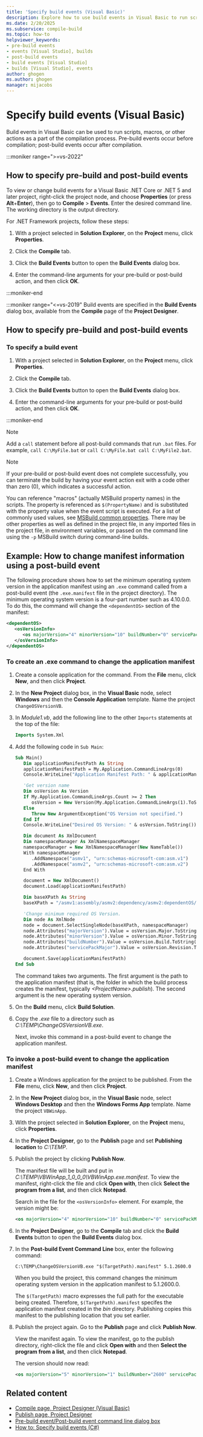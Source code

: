 ```yaml
---
title: 'Specify build events (Visual Basic)'
description: Explore how to use build events in Visual Basic to run scripts, macros, or other actions as a part of the compilation process.
ms.date: 2/20/2025
ms.subservice: compile-build
ms.topic: how-to
helpviewer_keywords:
- pre-build events
- events [Visual Studio], builds
- post-build events
- build events [Visual Studio]
- builds [Visual Studio], events
author: ghogen
ms.author: ghogen
manager: mijacobs
---
```

# Specify build events (Visual Basic)

Build events in Visual Basic can be used to run scripts, macros, or other actions as a part of the compilation process. Pre-build events occur before compilation; post-build events occur after compilation.

:::moniker range=">=vs-2022"

## How to specify pre-build and post-build events

To view or change build events for a Visual Basic .NET Core or .NET 5 and later project, right-click the project node, and choose **Properties** (or press **Alt**+**Enter**), then go to **Compile** > **Events**. Enter the desired command line. The working directory is the output directory.

For .NET Framework projects, follow these steps:

1. With a project selected in **Solution Explorer**, on the **Project** menu, click **Properties**.

2. Click the **Compile** tab.

3. Click the **Build Events** button to open the **Build Events** dialog box.

4. Enter the command-line arguments for your pre-build or post-build action, and then click **OK**.
    
:::moniker-end

:::moniker range="<=vs-2019"
Build events are specified in the **Build Events** dialog box, available from the **Compile** page of the **Project Designer**.

## How to specify pre-build and post-build events

### To specify a build event

1. With a project selected in **Solution Explorer**, on the **Project** menu, click **Properties**.

2. Click the **Compile** tab.

3. Click the **Build Events** button to open the **Build Events** dialog box.

4. Enter the command-line arguments for your pre-build or post-build action, and then click **OK**.

:::moniker-end

> [!NOTE]
> Add a `call` statement before all post-build commands that run `.bat` files. For example, `call C:\MyFile.bat` or `call C:\MyFile.bat call C:\MyFile2.bat`.

> [!NOTE]
> If your pre-build or post-build event does not complete successfully, you can terminate the build by having your event action exit with a code other than zero (0), which indicates a successful action.

You can reference "macros" (actually MSBuild property names) in the scripts. The property is referenced as `$(PropertyName)` and is substituted with the property value when the event script is executed. For a list of commonly used values, see [MSBuild common properties](../msbuild/common-msbuild-project-properties.md). There may be other properties as well as defined in the project file, in any imported files in the project file, in environment variables, or passed on the command line using the `-p` MSBuild switch during command-line builds.

## Example: How to change manifest information using a post-build event

The following procedure shows how to set the minimum operating system version in the application manifest using an `.exe` command called from a post-build event (the `.exe.manifest` file in the project directory). The minimum operating system version is a four-part number such as 4.10.0.0. To do this, the command will change the `<dependentOS>` section of the manifest:

```xml
<dependentOS>
   <osVersionInfo>
      <os majorVersion="4" minorVersion="10" buildNumber="0" servicePackMajor="0" />
   </osVersionInfo>
</dependentOS>
```

### To create an .exe command to change the application manifest

1. Create a console application for the command. From the **File** menu, click **New**, and then click **Project**.

2. In the **New Project** dialog box, in the **Visual Basic** node, select **Windows** and then the **Console Application** template. Name the project `ChangeOSVersionVB`.

3. In *Module1.vb*, add the following line to the other `Imports` statements at the top of the file:

   ```vb
   Imports System.Xml
   ```

4. Add the following code in `Sub Main`:

   ```vb
   Sub Main()
      Dim applicationManifestPath As String
      applicationManifestPath = My.Application.CommandLineArgs(0)
      Console.WriteLine("Application Manifest Path: " & applicationManifestPath.ToString)

      'Get version name
      Dim osVersion As Version
      If My.Application.CommandLineArgs.Count >= 2 Then
         osVersion = New Version(My.Application.CommandLineArgs(1).ToString)
      Else
         Throw New ArgumentException("OS Version not specified.")
      End If
      Console.WriteLine("Desired OS Version: " & osVersion.ToString())

      Dim document As XmlDocument
      Dim namespaceManager As XmlNamespaceManager
      namespaceManager = New XmlNamespaceManager(New NameTable())
      With namespaceManager
         .AddNamespace("asmv1", "urn:schemas-microsoft-com:asm.v1")
         .AddNamespace("asmv2", "urn:schemas-microsoft-com:asm.v2")
      End With

      document = New XmlDocument()
      document.Load(applicationManifestPath)

      Dim baseXPath As String
      baseXPath = "/asmv1:assembly/asmv2:dependency/asmv2:dependentOS/asmv2:osVersionInfo/asmv2:os"

      'Change minimum required OS Version.
      Dim node As XmlNode
      node = document.SelectSingleNode(baseXPath, namespaceManager)
      node.Attributes("majorVersion").Value = osVersion.Major.ToString()
      node.Attributes("minorVersion").Value = osVersion.Minor.ToString()
      node.Attributes("buildNumber").Value = osVersion.Build.ToString()
      node.Attributes("servicePackMajor").Value = osVersion.Revision.ToString()

      document.Save(applicationManifestPath)
   End Sub
   ```

   The command takes two arguments. The first argument is the path to the application manifest (that is, the folder in which the build process creates the manifest, typically *\<ProjectName>.publish*). The second argument is the new operating system version.

5. On the **Build** menu, click **Build Solution**.

6. Copy the *.exe* file to a directory such as *C:\TEMP\ChangeOSVersionVB.exe*.

   Next, invoke this command in a post-build event to change the application manifest.

### To invoke a post-build event to change the application manifest

1. Create a Windows application for the project to be published. From the **File** menu, click **New**, and then click **Project**.

2. In the **New Project** dialog box, in the **Visual Basic** node, select **Windows Desktop** and then the **Windows Forms App** template. Name the project `VBWinApp`.
3. With the project selected in **Solution Explorer**, on the **Project** menu, click **Properties**.

4. In the **Project Designer**, go to the **Publish** page and set **Publishing location** to *C:\TEMP*.

5. Publish the project by clicking **Publish Now**.

     The manifest file will be built and put in *C:\TEMP\VBWinApp_1_0_0_0\VBWinApp.exe.manifest*. To view the manifest, right-click the file and click **Open with**, then click **Select the program from a list**, and then click **Notepad**.

     Search in the file for the `<osVersionInfo>` element. For example, the version might be:

    ```xml
    <os majorVersion="4" minorVersion="10" buildNumber="0" servicePackMajor="0" />
    ```

6. In the **Project Designer**, go to the **Compile** tab and click the **Build Events** button to open the **Build Events** dialog box.

7. In the **Post-build Event Command Line** box, enter the following command:

     `C:\TEMP\ChangeOSVersionVB.exe "$(TargetPath).manifest" 5.1.2600.0`

     When you build the project, this command changes the minimum operating system version in the application manifest to 5.1.2600.0.

     The `$(TargetPath)` macro expresses the full path for the executable being created. Therefore, `$(TargetPath).manifest` specifes the application manifest created in the *bin* directory. Publishing copies this manifest to the publishing location that you set earlier.

8. Publish the project again. Go to the **Publish** page and click **Publish Now**.

     View the manifest again. To view the manifest, go to the publish directory, right-click the file and click **Open with** and then **Select the program from a list**, and then click **Notepad**.

     The version should now read:

    ```xml
    <os majorVersion="5" minorVersion="1" buildNumber="2600" servicePackMajor="0" />
    ```

## Related content

- [Compile page, Project Designer (Visual Basic)](../ide/reference/compile-page-project-designer-visual-basic.md)
- [Publish page, Project Designer](../ide/reference/publish-page-project-designer.md)
- [Pre-build event/Post-build event command line dialog box](../ide/reference/pre-build-event-post-build-event-command-line-dialog-box.md)
- [How to: Specify build events (C#)](../ide/how-to-specify-build-events-csharp.md)
